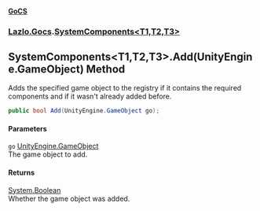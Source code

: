 #### [GoCS](./index.md 'index')
### [Lazlo.Gocs](./Lazlo-Gocs.md 'Lazlo.Gocs').[SystemComponents&lt;T1,T2,T3&gt;](./Lazlo-Gocs-SystemComponents-T1_T2_T3-.md 'Lazlo.Gocs.SystemComponents&lt;T1,T2,T3&gt;')
## SystemComponents&lt;T1,T2,T3&gt;.Add(UnityEngine.GameObject) Method
Adds the specified game object to the registry if it contains the required components and if it wasn't already added before.  
```C#
public bool Add(UnityEngine.GameObject go);
```
#### Parameters
<a name='Lazlo-Gocs-SystemComponents-T1_T2_T3--Add(UnityEngine-GameObject)-go'></a>
`go` [UnityEngine.GameObject](https://docs.microsoft.com/en-us/dotnet/api/UnityEngine.GameObject 'UnityEngine.GameObject')  
The game object to add.  
  
#### Returns
[System.Boolean](https://docs.microsoft.com/en-us/dotnet/api/System.Boolean 'System.Boolean')  
Whether the game object was added.  
